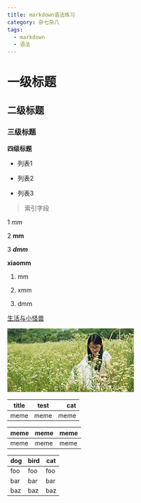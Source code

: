 ```yaml
---
title: markdown语法练习
category: 杂七杂八
tags:
  - markdown
  - 语法
---
```


一级标题
=====

二级标题
-----



<!-- more -->
###  三级标题

__四级标题__

- 列表1

- 列表2

- 列表3

> 索引字段

1 *mm*

2 **mm**

3 ***dmm***

__xiaomm__

1. mm

3. xmm

6. dmm


[生活与小怪兽](http://sun-silence.github.io/)


![mmmmmm](/images/templatemo_tn_3.jpg)


| title | test | cat |
| ---- |:----:| ----:|
| meme | meme | meme |


meme | meme | meme
-----|------|-----
meme | meme | meme


dog | bird | cat
----|------|----
foo | foo  | foo
bar | bar  | bar
baz | baz  | baz
